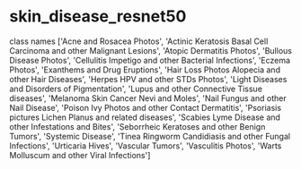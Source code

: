 # skin_disease_resnet50

class names
['Acne and Rosacea Photos',
 'Actinic Keratosis Basal Cell Carcinoma and other Malignant Lesions',
 'Atopic Dermatitis Photos',
 'Bullous Disease Photos',
 'Cellulitis Impetigo and other Bacterial Infections',
 'Eczema Photos',
 'Exanthems and Drug Eruptions',
 'Hair Loss Photos Alopecia and other Hair Diseases',
 'Herpes HPV and other STDs Photos',
 'Light Diseases and Disorders of Pigmentation',
 'Lupus and other Connective Tissue diseases',
 'Melanoma Skin Cancer Nevi and Moles',
 'Nail Fungus and other Nail Disease',
 'Poison Ivy Photos and other Contact Dermatitis',
 'Psoriasis pictures Lichen Planus and related diseases',
 'Scabies Lyme Disease and other Infestations and Bites',
 'Seborrheic Keratoses and other Benign Tumors',
 'Systemic Disease',
 'Tinea Ringworm Candidiasis and other Fungal Infections',
 'Urticaria Hives',
 'Vascular Tumors',
 'Vasculitis Photos',
 'Warts Molluscum and other Viral Infections']
